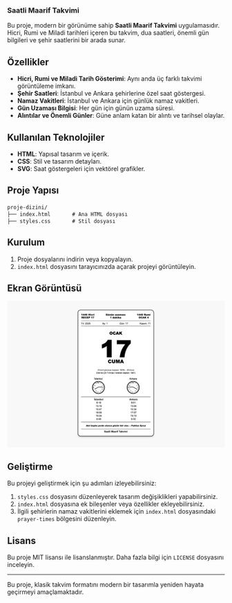 ### Saatli Maarif Takvimi

Bu proje, modern bir görünüme sahip **Saatli Maarif Takvimi** uygulamasıdır. Hicri, Rumi ve Miladi tarihleri içeren bu takvim, dua saatleri, önemli gün bilgileri ve şehir saatlerini bir arada sunar.

## Özellikler

- **Hicri, Rumi ve Miladi Tarih Gösterimi**: Aynı anda üç farklı takvimi görüntüleme imkanı.
- **Şehir Saatleri**: İstanbul ve Ankara şehirlerine özel saat göstergesi.
- **Namaz Vakitleri**: İstanbul ve Ankara için günlük namaz vakitleri.
- **Gün Uzaması Bilgisi**: Her gün için günün uzama süresi.
- **Alıntılar ve Önemli Günler**: Güne anlam katan bir alıntı ve tarihsel olaylar.

## Kullanılan Teknolojiler

- **HTML**: Yapısal tasarım ve içerik.
- **CSS**: Stil ve tasarım detayları.
- **SVG**: Saat göstergeleri için vektörel grafikler.

## Proje Yapısı

```plaintext
proje-dizini/
├── index.html       # Ana HTML dosyası
├── styles.css       # Stil dosyası
```

## Kurulum

1. Proje dosyalarını indirin veya kopyalayın.
2. `index.html` dosyasını tarayıcınızda açarak projeyi görüntüleyin.

## Ekran Görüntüsü

![Saatli Maarif Takvimi](ekran.png)

## Geliştirme

Bu projeyi geliştirmek için şu adımları izleyebilirsiniz:

1. `styles.css` dosyasını düzenleyerek tasarım değişiklikleri yapabilirsiniz.
2. `index.html` dosyasına ek bileşenler veya özellikler ekleyebilirsiniz.
3. İlgili şehirlerin namaz vakitlerini eklemek için `index.html` dosyasındaki `prayer-times` bölgesini düzenleyin.

## Lisans

Bu proje MIT lisansı ile lisanslanmıştır. Daha fazla bilgi için `LICENSE` dosyasını inceleyin.

---
Bu proje, klasik takvim formatını modern bir tasarımla yeniden hayata geçirmeyi amaçlamaktadır.
